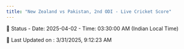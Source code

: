 ```yaml
---
title: "New Zealand vs Pakistan, 2nd ODI - Live Cricket Score"
--- 
```


📑 Status - Date: 2025-04-02 - Time: 03:30:00 AM (Indian Local Time)

📝 Last Updated on : 3/31/2025, 9:12:23 AM  

